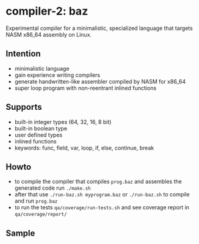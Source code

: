 # compiler-2: baz

Experimental compiler for a minimalistic, specialized language that targets NASM
x86_64 assembly on Linux.

## Intention

* minimalistic language
* gain experience writing compilers
* generate handwritten-like assembler compiled by NASM for x86_64
* super loop program with non-reentrant inlined functions

## Supports

* built-in integer types (64, 32, 16, 8 bit)
* built-in boolean type
* user defined types
* inlined functions
* keywords: func, field, var, loop, if, else, continue, break

## Howto

* to compile the compiler that compiles `prog.baz` and assembles the generated
code run `./make.sh`
* after that use `./run-baz.sh myprogram.baz` or `./run-baz.sh` to compile and
run `prog.baz`
* to run the tests `qa/coverage/run-tests.sh` and see coverage report in `qa/coverage/report/`

## Sample

```text
